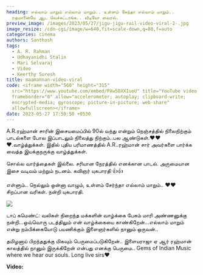 ```yaml
---
heading: எல்லாம் மாறும் எல்லாம் மாறும்.. உள்ளம் சேந்தா எல்லாம் மாறும்..
  ரகுமானையே ஆட வெச்சுட்டாங்க.. வீடியோ வைரல்.
preview_image: /images/2023/05/27/jigu-jigu-rail-video-viral-2-.jpg
image_resize: /cdn-cgi/image/w=640,fit=scale-down,q=80,f=auto
categories: cinema
authors: Santhosh
tags:
  - A. R. Rahman
  - Udhayanidhi Stalin
  - Mari Selvaraj
  - Video
  - Keerthy Suresh
title: maamannan-video-viral
code: <iframe width="560" height="315"
  src="https://www.youtube.com/embed/PXw5DXXIuoU" title="YouTube video player"
  frameborder="0" allow="accelerometer; autoplay; clipboard-write;
  encrypted-media; gyroscope; picture-in-picture; web-share"
  allowfullscreen></iframe>
date: 2023-05-27 17:50:50 +0530
---
```



A.R.ரஹ்மான் சாரின் இசையமைப்பில் 90ல் வந்து என்றும் நெஞ்சத்தில் நிலைநிற்கும் பாடல்களை போல இப்பாடலும் நிலைத்து நிற்கும்..பல ஆண்டுகள்.❤❤❤.வாழ்த்துக்கள். இதில் புதிய பரிமாணத்தில் A.R..ரஹ்மான் சார் அவர்களை பார்க்க வைத்த இயக்குநருக்கு வாழ்த்துக்கள். 

சொல்ல வார்த்தைகள் இல்லை. 
சரியான நேரத்தில் எனக்கான பாடல்.
அருமையான இசை வடிவம் மற்றும் நடனம்.
கவிஞர் யுகபாரதி 👍👍

எள்ளும்.. நெல்லும் ஒன்னா வாழும், உள்ளம் சேர்ந்தா எல்லாம் மாறும்.. ❤❤  சிறப்பான வரிகள். நன்றி யுகபாரதி. 

![](/images/2023/05/27/jigu-jigu-rail-video-viral-1-.jpg)

டாப் கமெண்ட்:
வலிகள் நிறைந்த மக்களின் வாழ்க்கை பேசும் மாரி அண்ணனுக்கு நன்றி...ஒவ்வொரு படத்திலும் என் வாழ்க்கையை காண்கிறேன்...எல்லாம் மாறும் என்று நம்பிக்கையோடு பயணிக்கும் இளைஞர்களில் நானும் ஒருவன்..

தமிழனாய் பிறந்ததுக்கு மிகவும் பெருமைப்படுகிறேன்.. இளையராஜா ஏ ஆர் ரஹ்மான் காலத்தில் நானும் இருக்கிறேன் என்பது எனக்கு பெருமை.. Gems of Indian Music where we hear our souls. Long live sirs❤

**V﻿ideo:**
